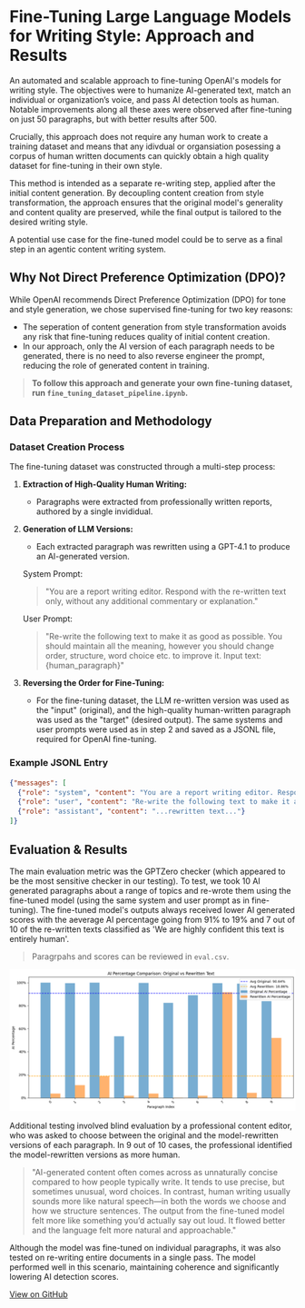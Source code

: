 # Fine-Tuning Large Language Models for Writing Style: Approach and Results

An automated and scalable approach to fine-tuning OpenAI's models for writing style. The objectives were to humanize AI-generated text, match an individual or organization’s voice, and pass AI detection tools as human. Notable improvements along all these axes were observed after fine-tuning on just 50 paragraphs, but with better results after 500. 

Crucially, this approach does not require any human work to create a training dataset and means that any idivdual or organsiation posessing a corpus of human written documents can quickly obtain a high quality dataset for fine-tuning in their own style.

This method is intended as a separate re-writing step, applied after the initial content generation. By decoupling content creation from style transformation, the approach ensures that the original model's generality and content quality are preserved, while the final output is tailored to the desired writing style.

A potential use case for the fine-tuned model could be to serve as a final step in an agentic content writing system.

## Why Not Direct Preference Optimization (DPO)?

While OpenAI recommends Direct Preference Optimization (DPO) for tone and style generation, we chose supervised fine-tuning for two key reasons:
- The seperation of content generation from style transformation avoids any risk that fine-tuning reduces quality of initial content creation.
- In our approach, only the AI version of each paragraph needs to be generated, there is no need to also reverse engineer the prompt, reducing the role of generated content in training.

> **To follow this approach and generate your own fine-tuning dataset, run `fine_tuning_dataset_pipeline.ipynb`.**


## Data Preparation and Methodology

### Dataset Creation Process

The fine-tuning dataset was constructed through a multi-step process:

1. **Extraction of High-Quality Human Writing:**
   - Paragraphs were extracted from professionally written reports, authored by a single invididual.

2. **Generation of LLM Versions:**
   - Each extracted paragraph was rewritten using a GPT-4.1 to produce an AI-generated version.

    System Prompt:
    > "You are a report writing editor. Respond with the re-written text only, without any additional commentary or explanation."

    User Prompt:
     > "Re-write the following text to make it as good as possible. You should maintain all the meaning, however you should change order, structure, word choice etc. to improve it. Input text: {human_paragraph}"

3. **Reversing the Order for Fine-Tuning:**
   - For the fine-tuning dataset, the LLM re-written version was used as the "input" (original), and the high-quality human-written paragraph was used as the "target" (desired output). The same systems and user prompts were used as in step 2 and saved as a JSONL file, required for OpenAI fine-tuning.

### Example JSONL Entry

```json
{"messages": [
  {"role": "system", "content": "You are a report writing editor. Respond with the re-written text only, without any additional commentary or explanation."},
  {"role": "user", "content": "Re-write the following text to make it as good as possible. You should maintain all the meaning, however you should change order, structure, word choice etc. to improve it. Input text: ..."},
  {"role": "assistant", "content": "...rewritten text..."}
]}
```

## Evaluation & Results

The main evaluation metric was the GPTZero checker (which appeared to be the most sensitive checker in our testing). To test, we took 10 AI generated paragraphs about a range of topics and re-wrote them using the fine-tuned model (using the same system and user prompt as in fine-tuning). The fine-tuned model's outputs always received lower AI generated scores with the aeverage AI percentage going from 91% to 19% and 7 out of 10 of the re-written texts classified as 'We are highly confident this text is entirely human'.

>Paragrpahs and scores can be reviewed in `eval.csv`.

![AI Percentage Comparison: Original vs Rewritten Text](ai_percentage_comparison.png)

Additional testing involved blind evaluation by a professional content editor, who was asked to choose between the original and the model-rewritten versions of each paragraph. In 9 out of 10 cases, the professional identified the model-rewritten versions as more human.

>"AI-generated content often comes across as unnaturally concise compared to how people typically write. It tends to use precise, but sometimes unusual, word choices. In contrast, human writing usually sounds more like natural speech—in both the words we choose and how we structure sentences. The output from the fine-tuned model felt more like something you’d actually say out loud. It flowed better and the language felt more natural and approachable."

Although the model was fine-tuned on individual paragraphs, it was also tested on re-writing entire documents in a single pass. The model performed well in this scenario, maintaining coherence and significantly lowering AI detection scores.

[View on GitHub]([https://github.com/yourusername/yourrepo](https://github.com/LukeRutley/llm-writting-style))
